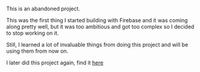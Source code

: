 This is an abandoned project.

This was the first thing I started building with Firebase and it was coming along pretty well, but it was too ambitious and got too complex so I decided to stop working on it.

Still, I learned a lot of invaluable things from doing this project and will be using them from now on.

I later did this project again, find it [here](https://github.com/Chamara-Wijepala/comments-system-v2)
